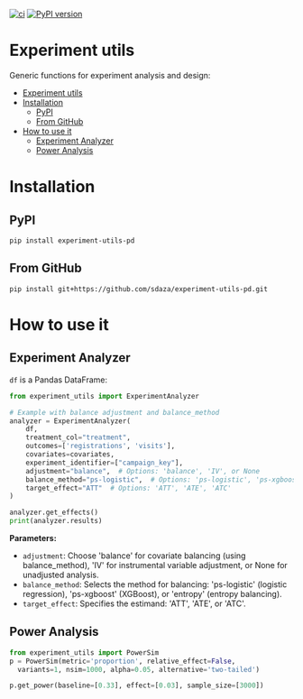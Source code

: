 
[![ci](https://github.com/sdaza/experiment-utils-pd/actions/workflows/ci.yaml/badge.svg)](https://github.com/sdaza/experiment-utils-pd/actions/workflows/ci.yaml)
[![PyPI version](https://img.shields.io/pypi/v/experiment-utils-pd.svg)](https://pypi.org/project/experiment-utils-pd/)


# Experiment utils

Generic functions for experiment analysis and design:

- [Experiment utils](#experiment-utils)
- [Installation](#installation)
  - [PyPI](#pypi)
  - [From GitHub](#from-github)
- [How to use it](#how-to-use-it)
  - [Experiment Analyzer](#experiment-analyzer)
  - [Power Analysis](#power-analysis)

# Installation

## PyPI

```
pip install experiment-utils-pd
```


## From GitHub

```
pip install git+https://github.com/sdaza/experiment-utils-pd.git
```

# How to use it

## Experiment Analyzer

 `df` is a Pandas DataFrame:


```python
from experiment_utils import ExperimentAnalyzer

# Example with balance adjustment and balance_method
analyzer = ExperimentAnalyzer(
    df,
    treatment_col="treatment",
    outcomes=['registrations', 'visits'],
    covariates=covariates,
    experiment_identifier=["campaign_key"],
    adjustment="balance",  # Options: 'balance', 'IV', or None
    balance_method="ps-logistic",  # Options: 'ps-logistic', 'ps-xgboost', 'entropy'
    target_effect="ATT"  # Options: 'ATT', 'ATE', 'ATC'
)

analyzer.get_effects()
print(analyzer.results)
```

**Parameters:**
- `adjustment`: Choose 'balance' for covariate balancing (using balance_method), 'IV' for instrumental variable adjustment, or None for unadjusted analysis.
- `balance_method`: Selects the method for balancing: 'ps-logistic' (logistic regression), 'ps-xgboost' (XGBoost), or 'entropy' (entropy balancing).
- `target_effect`: Specifies the estimand: 'ATT', 'ATE', or 'ATC'.


## Power Analysis


```python
from experiment_utils import PowerSim
p = PowerSim(metric='proportion', relative_effect=False,
  variants=1, nsim=1000, alpha=0.05, alternative='two-tailed')

p.get_power(baseline=[0.33], effect=[0.03], sample_size=[3000])
```

